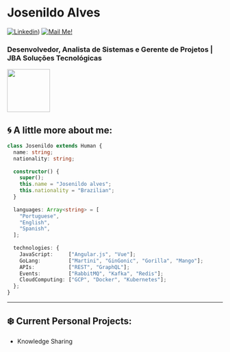# Josenildo Alves


[![Linkedin](https://img.shields.io/badge/-Connect-blue?style=flat-square&logo=Linkedin&logoColor=white&link=https://www.linkedin.com/in/josenildo-alves-8b3a7b35/)](https://www.linkedin.com/in/josenildo-alves-8b3a7b35/))
[![Mail Me!](https://img.shields.io/badge/-Contact%20Me!-c14438?style=flat-square&logo=Gmail&logoColor=white&link=mailto:josenildo.alves@gmail.com)](mailto:arthur.diegoo@hotmail.com)

### Desenvolvedor, Analista de Sistemas e Gerente de Projetos | JBA Soluções Tecnológicas

<img src="https://i.ibb.co/QJZdmpv/XOsX.gif" width="100" height="100" />

## 🌀 A little more about me:

```typescript
class Josenildo extends Human {
  name: string;
  nationality: string;
  
  constructor() {
    super();
    this.name = "Josenildo alves";
    this.nationality = "Brazilian";
  }
  
  languages: Array<string> = [
    "Portuguese",
    "English",
    "Spanish",
  ];
  
  technologies: {
    JavaScript:     ["Angular.js", "Vue"];
    GoLang:         ["Martini", "GinGonic", "Gorilla", "Mango"];
    APIs:           ["REST", "GraphQL"];
    Events:         ["RabbitMQ", "Kafka", "Redis"];
    CloudComputing: ["GCP", "Docker", "Kubernetes"];
  };
}
```


---
## ❄️ Current Personal Projects:

- Knowledge Sharing
